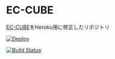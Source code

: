 EC-CUBE
======================
[EC-CUBE](http://svn.ec-cube.net/open_trac/)をHeroku用に修正したリポジトリ

[![Deploy](https://www.herokucdn.com/deploy/button.png)](https://heroku.com/deploy)

[![Build Status](https://travis-ci.org/nobuhiko/EC-CUBE.svg?branch=heroku)](https://travis-ci.org/nobuhiko/EC-CUBE)
